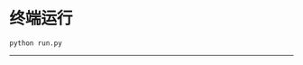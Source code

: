 # 终端运行

```shell
python run.py
```
****************************************************************************************************************************************************************************************************************************************************************************************************************************************************************************************************************************************************************************************************************************************************************************************************************************************************************************************************************************************************************************************************************************************************************************************************************************************************************************************************************************************************